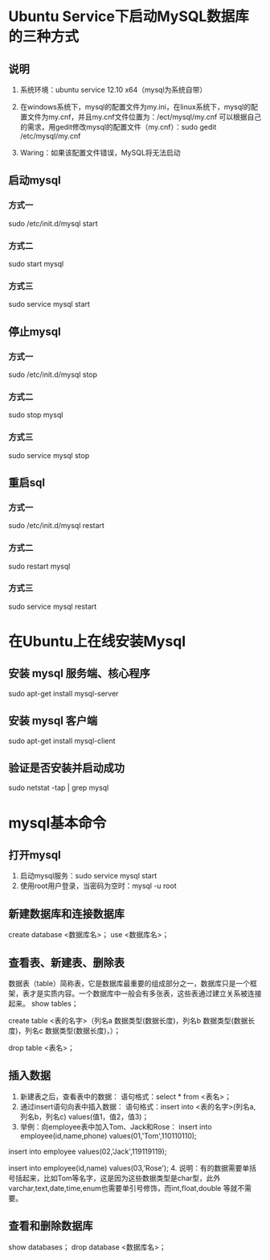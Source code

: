 # Ubuntu Service下启动MySQL数据库的三种方式

## 说明

1. 系统环境：ubuntu service 12.10 x64（mysql为系统自带）

2. 在windows系统下，mysql的配置文件为my.ini，在linux系统下，mysql的配置文件为my.cnf，并且my.cnf文件位置为：/ect/mysql/my.cnf
可以根据自己的需求，用gedit修改mysql的配置文件（my.cnf）：sudo gedit /etc/mysql/my.cnf

3. Waring：如果该配置文件错误，MySQL将无法启动

## 启动mysql

### 方式一

sudo /etc/init.d/mysql start

### 方式二

sudo start mysql

### 方式三

sudo service mysql start

## 停止mysql

### 方式一

sudo /etc/init.d/mysql stop

### 方式二

sudo stop mysql

### 方式三

sudo service mysql stop

## 重启sql

### 方式一

sudo /etc/init.d/mysql restart

### 方式二

sudo restart mysql

### 方式三

sudo service mysql restart

#  在Ubuntu上在线安装Mysql

## 安装 mysql 服务端、核心程序

sudo apt-get install mysql-server

## 安装 mysql 客户端

sudo apt-get install mysql-client

## 验证是否安装并启动成功

sudo netstat -tap | grep mysql

# mysql基本命令

## 打开mysql

1. 启动mysql服务：sudo service mysql start
2. 使用root用户登录，当密码为空时：mysql -u root

## 新建数据库和连接数据库

create database <数据库名>；
use <数据库名>；

## 查看表、新建表、删除表

数据表（table）简称表，它是数据库最重要的组成部分之一，数据库只是一个框架，表才是实质内容。一个数据库中一般会有多张表，这些表通过建立关系被连接起来。
show tables；

create table <表的名字>（列名a 数据类型(数据长度)，列名b 数据类型(数据长度)，列名c 数据类型(数据长度)，）；

drop table <表名>；

## 插入数据

1. 新建表之后，查看表中的数据：
语句格式：select * from <表名>；
2. 通过insert语句向表中插入数据：
语句格式：insert into <表的名字>(列名a,列名b，列名c) values(值1，值2，值3)；
3. 举例：向employee表中加入Tom、Jack和Rose：
insert into employee(id,name,phone) values(01,'Tom',110110110);

insert into employee values(02,'Jack',119119119);

insert into employee(id,name) values(03,'Rose');
4. 说明：有的数据需要单括号括起来，比如Tom等名字，这是因为这些数据类型是char型，此外varchar,text,date,time,enum也需要单引号修饰，而int,float,double 等就不需要。

## 查看和删除数据库

show databases；
drop database <数据库名>；






